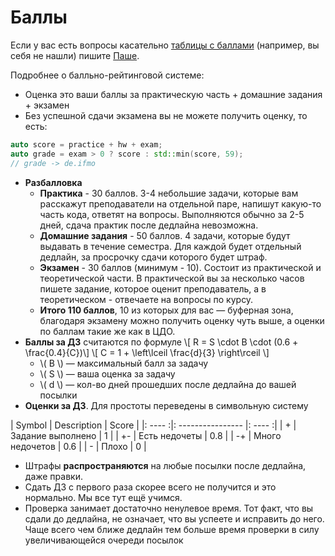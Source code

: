 # Баллы
Если у вас есть вопросы касательно [таблицы с баллами](https://docs.google.com/spreadsheets/d/12jj_c9I0ADXCCwSTWByGx7-pwjFqnlYGnp-YIvD_Seo/edit?usp=sharing) (например, вы себя не нашли) пишите [Паше](https://t.me/hazzus).  

Подробнее о балльно-рейтинговой системе:
* Оценка это ваши баллы за практическую часть + домашние задания + экзамен
* Без успешной сдачи экзамена вы не можете получить оценку, то есть:
```c++
auto score = practice + hw + exam;
auto grade = exam > 0 ? score : std::min(score, 59);
// grade -> de.ifmo
```
* __Разбалловка__
	* __Практика__ - 30 баллов. 3-4 небольшие задачи, которые вам расскажут преподаватели на отдельной паре, напишут какую-то часть кода, ответят на вопросы. Выполняются обычно за 2-5 дней, сдача практик после дедлайна невозможна.
	* __Домашние задания__ - 50 баллов. 4 задачи, которые будут выдавать в течение семестра. Для каждой будет отдельный дедлайн, за просрочку сдачи которого будет штраф.
	* __Экзамен__ - 30 баллов (минимум - 10). Состоит из практической и теоретической части. В практической вы за несколько часов пишете задание, которое оценит преподаватель, а в теоретическом - отвечаете на вопросы по курсу.
	* __Итого 110 баллов__, 10 из которых для вас — буферная зона, благодаря экзамену можно получить оценку чуть выше, а оценки по баллам такие же как в ЦДО.
* __Баллы за ДЗ__ считаются по формуле \\[ R = S \cdot B \cdot (0.6 + \frac{0.4}{C})\\]
\\[ C = 1 + \left\lceil \frac{d}{3} \right\rceil \\]
	* \\( B \\) — максимальный балл за задачу 
	* \\( S \\) — ваша оценка за задачу
	* \\( d \\) — кол-во дней прошедших после дедлайна до вашей посылки  
* __Оценки за ДЗ__. Для простоты переведены в символьную систему

| Symbol | Description       | Score  |
|: ---- :|: ---------------- |: ---- :|
| +      | Задание выполнено | 1      |
| +-     | Есть недочеты     | 0.8    |
| -+     | Много недочетов   | 0.6    |
| -      | Плохо             | 0      |

* Штрафы __распространяются__ на любые посылки после дедлайна, даже правки.
* Сдать ДЗ с первого раза скорее всего не получится и это нормально. Мы все тут ещё учимся.
* Проверка занимает достаточно ненулевое время. Тот факт, что вы сдали до дедлайна, не означает, что вы успеете и исправить до него.  Чаще всего чем ближе дедлайн тем больше время проверки в силу увеличивающейся очереди посылок
